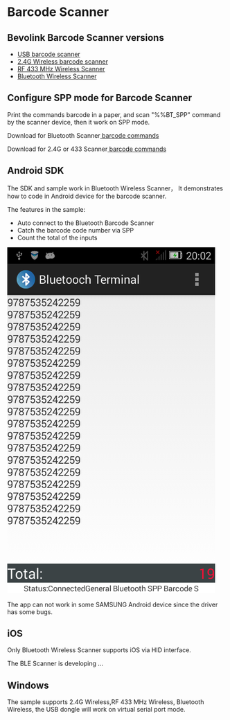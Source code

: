 Barcode Scanner
===============

## Bevolink Barcode Scanner versions

-  <a href="http://www.aliexpress.com/item/USB-Laser-Barcode-Scanner-USB-Barcode-Reader-Decoder-Wire-RS232-HID-OEM-Retail-Symbol-CCD-POS/2046279627.html">USB barcode scanner</a>
-  <a href="http://www.aliexpress.com/item/NEW-2-4G-High-Quality-Long-Laser-USB-Port-CCD-Handheld-POS-Barcode-Scanner-Reader-Handheld/2046236437.html">2.4G Wireless barcode scanner</a>
-  <a href="http://www.aliexpress.com/item/500M-433MHZ-Barcode-Scanner-Reader-Wireless-Long-Distance-USB-Handheld-barcode-data-collector-POS-OEM-Inventory/2046279058.html">RF 433 MHz Wireless Scanner</a>
-  <a href="http://www.aliexpress.com/item/Wireless-Bluetooth-Laser-Barcode-Scanner-Reader-Handheld-Wireless-Wired-HID-POS-for-Apple-iOS-Android-Windows/2046264504.html">Bluetooth Wireless Scanner</a>  



## Configure SPP mode for Barcode Scanner
Print the commands barcode in a paper, and scan "%%BT_SPP" command by the scanner device, then it work on SPP mode.

<p>Download for Bluetooth Scanner<a href="https://github.com/BEVOLINK/Barcode-Scanner/blob/master/Command%20Barcode%20For%20Bluetooth%20Scanner_EN.pdf"> barcode commands </a></p>
<p>Download for 2.4G or 433 Scanner<a href="https://github.com/BEVOLINK/Barcode-Scanner/raw/master/Command%20Barcode%202.4G_433_EN.pdf"> barcode commands </a></p>

## Android SDK
The SDK and sample work in Bluetooth Wireless Scanner， It demonstrates how to code in Android device for the barcode scanner.

The features in the sample:
- Auto connect to the Bluetooth Barcode Scanner
- Catch the barcode code number via SPP
- Count the total of the inputs

<img src="https://raw.githubusercontent.com/BEVOLINK/Barcode-Scanner/master/Android/AndroidSPP_SampleApp.png"/>

The app can not work in some SAMSUNG Android device since the driver has some bugs.  

## iOS
<p>Only Bluetooth Wireless Scanner supports iOS via HID interface. </p>
<p>The BLE Scanner is developing ... </p>


## Windows
The sample supports 2.4G Wireless,RF 433 MHz Wireless, Bluetooth Wireless, the USB dongle will work on virtual serial port mode.

